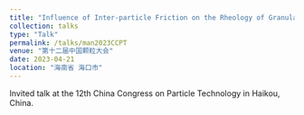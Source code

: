 ```yaml
---
title: "Influence of Inter-particle Friction on the Rheology of Granular Materials"
collection: talks
type: "Talk"
permalink: /talks/man2023CCPT
venue: "第十二届中国颗粒大会"
date: 2023-04-21
location: "海南省 海口市"
---
```


Invited talk at the 12th China Congress on Particle Technology in Haikou, China.

